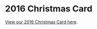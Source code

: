 # 2016 Christmas Card

[View our 2016 Christmas Card here](https://2016-christmas-card-hkebhkgmpw.now.sh).

